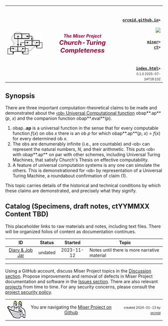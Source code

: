 <!-- index.md 0.1.0                 UTF-8                         2025-07-24
     ----1----|----2----|----3----|----4----|----5----|----6----|----7----|--*
     source <https://github.com/orcmid/miser/blob/master/docs/ct/index.md>
     publication <https://orcmid.github.io/miser/ct/>
     -->
<table border="0" width="100%">
  <tr>
    <td width="25%" align="left" height="6">
       <a href="../" title="The Miser Project on GitHub">
       <img src="../images/misertheory-logo.png" /></a>
    </td>
       <td width="48%" height="6"><p align="center"><font color="#990033"><strong>
    <i>The Miser Project</i><br />
    <i><big><big>Church-Turing Completeness</big></big></i></strong></font></p>
    </td>
    <td width="27%" height="6" valign="middle" align="right">
      <b><code>
      <a href="../../" target="_top">orcmid.github.io</a>&gt;
      </code></b>
      <br />
      <a href="https://clustrmaps.com/site/1bw9w" title="Visit tracker">
            <img src="//www.clustrmaps.com/map_v2.png?d=3-2eQV4fOuelVHp_YtztZ0hl9Uj4ei9zLKw_nRgCgyM&cl=ffffff" />
      </a>
      <br />
      <b><code>
      <a href="../" target="_top">miser</a>&gt;
      <a href="./" target="_top">ct</a>&gt;
      </code></b>
      <br /><br />
      <b><code>
      <a href="index.html" target="_top">index.html</a>&gt;</code></b>
      <br />
      <small><small>
        0.1.0 2025-07-24T19:23Z<!-- MAINTAIN THIS MANUALLY -->
      </small></small>
      </td>
  </tr>
</table>


## Synopsis

There are three important computation-theoretical claims to be made and
demonstrated about the
[‹ob› Universal Computational function](https://orcmid.github.io/miser/obap/)
obap**.ap**(*p*, *x*) and the companion function obap**.eval**(*p*).

  1. obap.**.ap** is a universal function in the sense that for every
 computable function *f*(*x*) on obs *x* there is an ob *p* for which
 obap**.ap**(*p*, *x*) = *f*(*x*) for every determined ob *x*.
  2. The obs are denumerably infinite (i.e., are countable) and ‹ob› can
 represent the natural numbers, *N*, and their arithmetic.  This puts ‹ob›
 with obap**.ap** on par with other schemes, including Universal Turing
 Machines, that satisfy Church's Thesis on effective computability.
  3. A feature of universal computation systems is any one can simulate the
 others. This is demonstrationed for ‹ob› by representation of a Universal
 Turing Machine, a roundabout confirmation of claim (1).

 This topic carries details of the historical and technical conditions by
 which these claims are demonstrated, and precisely what they signify.

## Catalog (Specimens, draft notes, ctYYMMXX Content TBD)

This placeholder links to raw materials and notes, including text files.
There will be organized folios of content as documentation continues.

| **ID** | **Status** | **Started** | **Topic** |
|   :-:   |   :-:   |  :-:   |  ---  |
| [Diary & Job Jar](c000000.htm)| undated |2023-11-12 | Notes until there is more narrative material |

----

Using a GitHub account, discuss Miser Project topics in the
[Discussion section](https://github.com/orcmid/miser/discussions).  Propose
improvements and removal of defects in Miser Project documentation and
software in the [Issues section](https://github.com/orcmid/miser/issues).
There are also relevant
[projects](https://github.com/orcmid/miser/projects?query=is%3Aopen)
from time to time.  For any security concerns, please consult the
[project security policy](https://github.com/orcmid/miser/security).

<table border="0" cellspacing="3" width="100%">
  <tr>
    <td width="14%">
	<a href="index.htm" target="_top">
       <img border="0" src="../images/hardhat-thumb.gif" alt="Hard Hat Area"
            align="left" width="80" height="57">
       </a>
    </td>
    <td width="54%" valign="middle" align="center">
      You are navigating the <a href="../">Miser Project on Github</a></td>
    <td width="30%">
      <p align="right"><font size="-2">created 2024-01-13 by
         <a target="_top" href="../../orcmid">orcmid</a> </font></p>
    </td>
  </tr>
</table>
<!--

  0.1.0  2025-07-24T19>23Z Add Synopsis
  0.0.4  2025-07-18T19:01Z Align Title with home page
  0.0.3  2025-07-12T22:55Z Change title to Church-Turing Completeness
  0.0.2  2025-07-09T21:31Z Align top/bottom with 0.1.2 hybridForm
  0.0.1  2024-01-14T17:40Z Touch up Catalog entry
  0.0.0  2024-01-13T22:46Z Morphed from cs/ placeholder as boilerplate


               *** end of miser/docs/ct/index.md ***                     -->
